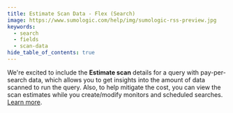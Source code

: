 ```yaml
---
title: Estimate Scan Data - Flex (Search)
image: https://www.sumologic.com/help/img/sumologic-rss-preview.jpg
keywords:
  - search
  - fields
  - scan-data
hide_table_of_contents: true
---
```


We're excited to include the **Estimate scan** details for a query with pay-per-search data, which allows you to get insights into the amount of data scanned to run the query. Also, to help mitigate the cost, you can view the scan estimates while you create/modify monitors and scheduled searches. [Learn more](/docs/manage/partitions/flex/estimate-scan-data/).
